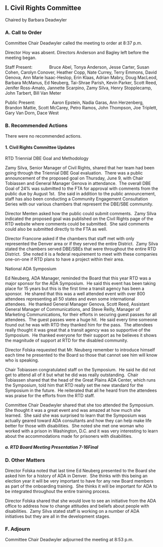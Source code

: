 ## I. Civil Rights Committee

Chaired by Barbara Deadwyler

### A. Call to Order

Committee Chair Deadwyler called the meeting to order at 8:37 p.m.

Director Hoy was absent. Directors Anderson and Bagley left before the meeting began.

Staff Present:              Bruce Abel, Tonya Anderson, Jesse Carter, Susan Cohen, Carolyn Conover, Heather Copp, Nate Currey, Terry Emmons, David Genova, Ann Marie Isaac-Heslop, Erin Klaas, Adrian Mabry, Doug MacLeod, Barbara McManus, Ed Neuberg, Tai-Shrae Parish, Kevin Parker, Scott Reed, Jenifer Ross-Amato, Jannette Scarpino, Zamy Silva, Henry Stopplecamp, John Tarbert, Bill Van Meter

Public Present:              Aaron Epstein, Nadia Garas, Ann Herzenberg, Brandon Mattie, Scott McCarey, Petro Ramos, John Thompson, Joe Triplett, Gary Van Dorn, Dace West

### B. Recommended Actions

There were no recommended actions.

#### 1. Civil Rights Committee Updates

RTD Triennial DBE Goal and Methodology

Zamy Silva, Senior Manager of Civil Rights, shared that her team had been going through the Triennial DBE Goal evaluation.  There was a public announcement of the proposed goal on Thursday, June 9, with Chair Tobiassen and General Manager Genova in attendance.  The overall DBE Goal of 24% was submitted to the FTA for approval with comments from the public due by August 1st.  She said in addition to the public announcement, staff has also been conducting a Community Engagement Consultation Series with our various chambers that represent the DBE/SBE community.

Director Menten asked how the public could submit comments.  Zamy Silva indicated the proposed goal was published on the Civil Rights page of the RTD website where comments could be submitted.  She said comments could also be submitted directly to the FTA as well.

Director Francone asked if the chambers that staff met with only represented the Denver area or if they served the entire District.  Zamy Silva stated the chambers served DBE/SBEs that were throughout the entire RTD District.  She noted it is a federal requirement to meet with these companies one-on-one if RTD plans to have a project within their area.

National ADA Symposium

Ed Neuberg, ADA Manager, reminded the Board that this year RTD was a major sponsor for the ADA Symposium.  He said this event has been taking place for 15 years but this is the first time a transit agency has been a sponsor.  He shared that this was a well attended event with over 800 attendees representing all 50 states and even some international attendees.  He thanked General Manager Genova, Scott Reed, Assistant General Manager of Communications, and Steve Reilly, Manager of Marketing Communications, for their efforts in securing guest passes for all attendees.  The guest passes were a huge hit.  He said every time someone found out he was with RTD they thanked him for the pass.  The attendees really thought it was great that a transit agency was so supportive of the Symposium.  He thanked everyone for their support as he believes it shows the magnitude of support at RTD for the disabled community.

Director Folska requested that Mr. Neuberg remember to introduce himself each time he presented to the Board so those that cannot see him will know who is speaking.

Chair Tobiassen congratulated staff on the Symposium.  He said he did not get to attend all of it but what he did was really outstanding.  Chair Tobiassen shared that the head of the Great Plains ADA Center, which runs the Symposium, told him that RTD really set the new standard for the Symposium in the future.  He reiterated that all he heard from the attendees was praise for the efforts from the RTD staff.

Committee Chair Deadwyler shared that she too attended the Symposium.  She thought it was a great event and was amazed at how much she learned.  She said she was surprised to learn that the Symposium was actually geared toward ADA consultants and how they can help make life better for those with disabilities.  She noted she met one woman who worked with a prison in Washington, D.C. and it was very interesting to learn about the accommodations made for prisoners with disabilities.

##### a. RTD Board Meeting Presentation 7-16Final

### D. Other Matters

Director Folska noted that last time Ed Neuberg presented to the Board she asked him for a history of ADA in Denver.  She thinks with this being an election year it will be very important to have for any new Board members as part of the onboarding training.  She thinks it will be important for ADA to be integrated throughout the entire training process.

Director Folska shared that she would love to see an initiative from the ADA office to address how to change attitudes and beliefs about people with disabilities.  Zamy Silva stated staff is working on a number of ADA initiatives but they are all in the development stages.

### F. Adjourn

Committee Chair Deadwyler adjourned the meeting at 8:53 p.m.